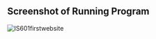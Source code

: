 
## Screenshot of Running Program

![IS601firstwebsite](https://user-images.githubusercontent.com/32046211/156907500-105fa2f2-0261-4d5c-831c-d755abe8c52e.PNG)
